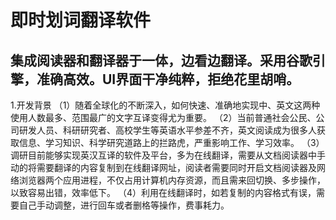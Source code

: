 即时划词翻译软件
=======
集成阅读器和翻译器于一体，边看边翻译。采用谷歌引擎，准确高效。UI界面干净纯粹，拒绝花里胡哨。
-------
1.开发背景
（1）随着全球化的不断深入，如何快速、准确地实现中、英文这两种使用人数最多、范围最广的文字互译变得尤为重要。
（2）当前普通社会公民、公司研发人员、科研研究者、高校学生等英语水平参差不齐，英文阅读成为很多人获取信息、学习知识、科学研究道路上的拦路虎，严重影响工作、学习效率。
（3）调研目前能够实现英汉互译的软件及平台，多为在线翻译，需要从文档阅读器中手动的将需要翻译的内容复制到在线翻译网址，阅读者需要同时开启文档阅读器及网络浏览器两个应用进程，不仅占用计算机内存资源，而且需来回切换、多步操作，以致容易出错，效率低下。
（4）利用在线翻译时，如若复制的内容格式有误，需要自己手动调整，进行回车或者删格等操作，费事耗力。
